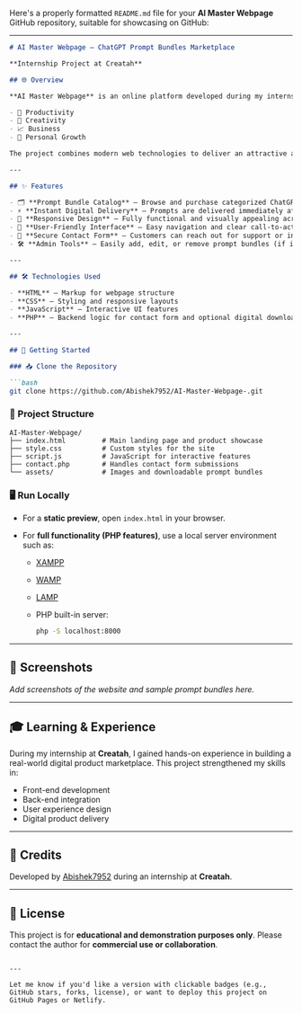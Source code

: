 Here's a properly formatted `README.md` file for your **AI Master Webpage** GitHub repository, suitable for showcasing on GitHub:

---

````markdown
# AI Master Webpage – ChatGPT Prompt Bundles Marketplace

**Internship Project at Creatah**

## 🌐 Overview

**AI Master Webpage** is an online platform developed during my internship at **Creatah**. The website specializes in selling curated bundles of ChatGPT prompts designed for:

- 💼 Productivity  
- 🎨 Creativity  
- 📈 Business  
- 🌱 Personal Growth  

The project combines modern web technologies to deliver an attractive and user-friendly digital product storefront.

---

## ✨ Features

- 🗂 **Prompt Bundle Catalog** – Browse and purchase categorized ChatGPT prompt bundles.
- ⚡ **Instant Digital Delivery** – Prompts are delivered immediately after purchase.
- 📱 **Responsive Design** – Fully functional and visually appealing across desktop and mobile devices.
- 🧭 **User-Friendly Interface** – Easy navigation and clear call-to-actions.
- 🔐 **Secure Contact Form** – Customers can reach out for support or inquiries.
- 🛠 **Admin Tools** – Easily add, edit, or remove prompt bundles (if implemented).

---

## 🛠 Technologies Used

- **HTML** – Markup for webpage structure  
- **CSS** – Styling and responsive layouts  
- **JavaScript** – Interactive UI features  
- **PHP** – Backend logic for contact form and optional digital download management  

---

## 🚀 Getting Started

### 📥 Clone the Repository

```bash
git clone https://github.com/Abishek7952/AI-Master-Webpage-.git
````

### 📁 Project Structure

```
AI-Master-Webpage/
├── index.html         # Main landing page and product showcase
├── style.css          # Custom styles for the site
├── script.js          # JavaScript for interactive features
├── contact.php        # Handles contact form submissions
└── assets/            # Images and downloadable prompt bundles
```

### 🖥 Run Locally

* For a **static preview**, open `index.html` in your browser.
* For **full functionality (PHP features)**, use a local server environment such as:

  * [XAMPP](https://www.apachefriends.org/index.html)
  * [WAMP](https://www.wampserver.com/)
  * [LAMP](https://bitnami.com/stack/lamp)
  * PHP built-in server:

    ```bash
    php -S localhost:8000
    ```

---

## 📸 Screenshots

*Add screenshots of the website and sample prompt bundles here.*

---

## 🎓 Learning & Experience

During my internship at **Creatah**, I gained hands-on experience in building a real-world digital product marketplace. This project strengthened my skills in:

* Front-end development
* Back-end integration
* User experience design
* Digital product delivery

---

## 👤 Credits

Developed by [Abishek7952](https://github.com/Abishek7952) during an internship at **Creatah**.

---

## 📄 License

This project is for **educational and demonstration purposes only**.
Please contact the author for **commercial use or collaboration**.

```

---

Let me know if you'd like a version with clickable badges (e.g., GitHub stars, forks, license), or want to deploy this project on GitHub Pages or Netlify.
```
